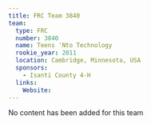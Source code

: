 ```yaml
---
title: FRC Team 3840
team:
  type: FRC
  number: 3840
  name: Teens 'Nto Technology
  rookie_year: 2011
  location: Cambridge, Minnesota, USA
  sponsors:
    - Isanti County 4-H
  links:
    Website: 
---
```

No content has been added for this team